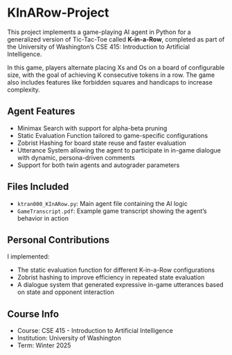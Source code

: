 # KInARow-Project

This project implements a game-playing AI agent in Python for a generalized version of Tic-Tac-Toe called **K-in-a-Row**, completed as part of the University of Washington’s CSE 415: Introduction to Artificial Intelligence.

In this game, players alternate placing Xs and Os on a board of configurable size, with the goal of achieving K consecutive tokens in a row. The game also includes features like forbidden squares and handicaps to increase complexity.

## Agent Features

- Minimax Search with support for alpha-beta pruning
- Static Evaluation Function tailored to game-specific configurations
- Zobrist Hashing for board state reuse and faster evaluation
- Utterance System allowing the agent to participate in in-game dialogue with dynamic, persona-driven comments
- Support for both twin agents and autograder parameters

## Files Included

- `ktran000_KInARow.py`: Main agent file containing the AI logic
- `GameTranscript.pdf`: Example game transcript showing the agent’s behavior in action

## Personal Contributions

I implemented:
- The static evaluation function for different K-in-a-Row configurations
- Zobrist hashing to improve efficiency in repeated state evaluation
- A dialogue system that generated expressive in-game utterances based on state and opponent interaction

## Course Info

- Course: CSE 415 - Introduction to Artificial Intelligence
- Institution: University of Washington
- Term: Winter 2025
